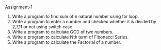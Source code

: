 Assignment-1

1. Write a program to find sum of n natural number using for loop.
2. Write a program to enter a number and checked whether it is divided by
2,7,11 or not using switch case.
3. Write a program to calculate GCD of two numbers.
4. Write a program to calculate Nth term of Fibonacci Series.
5. Write a program to calculate the Factorial of a number.

